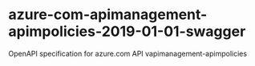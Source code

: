 # azure-com-apimanagement-apimpolicies-2019-01-01-swagger
OpenAPI specification for azure.com API vapimanagement-apimpolicies
